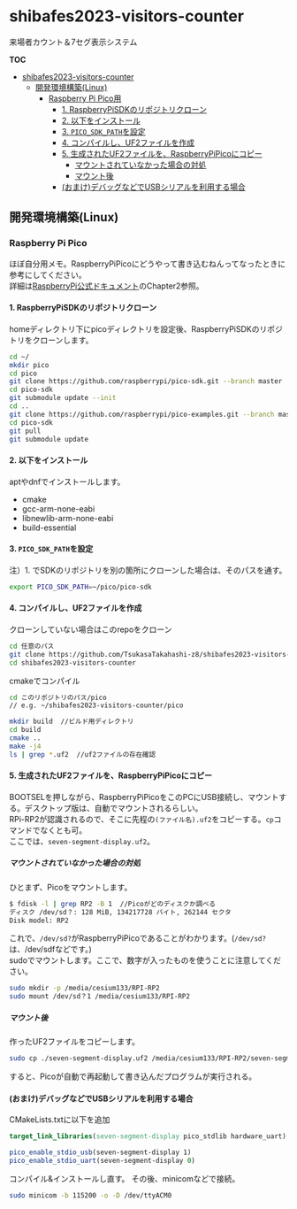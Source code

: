 # shibafes2023-visitors-counter

来場者カウント＆7セグ表示システム  

**TOC**  

<!-- @import "[TOC]" {cmd="toc" depthFrom=1 depthTo=6 orderedList=false} -->

<!-- code_chunk_output -->

- [shibafes2023-visitors-counter](#shibafes2023-visitors-counter)
  - [開発環境構築(Linux)](#開発環境構築linux)
    - [Raspberry Pi Pico用](#raspberry-pi-pico用)
      - [1. RaspberryPiSDKのリポジトリクローン](#1-raspberrypisdkのリポジトリクローン)
      - [2. 以下をインストール](#2-以下をインストール)
      - [3. `PICO_SDK_PATH`を設定](#3-pico_sdk_pathを設定)
      - [4. コンパイルし、UF2ファイルを作成](#4-コンパイルし-uf2ファイルを作成)
      - [5. 生成されたUF2ファイルを、RaspberryPiPicoにコピー](#5-生成されたuf2ファイルを-raspberrypipicoにコピー)
        - [マウントされていなかった場合の対処](#マウントされていなかった場合の対処)
        - [マウント後](#マウント後)
      - [(おまけ)デバッグなどでUSBシリアルを利用する場合](#おまけデバッグなどでusbシリアルを利用する場合)

<!-- /code_chunk_output -->

## 開発環境構築(Linux)

### Raspberry Pi Pico

ほぼ自分用メモ。RaspberryPiPicoにどうやって書き込むねんってなったときに参考にしてください。  
詳細は[RaspberryPi公式ドキュメント](https://datasheets.raspberrypi.com/pico/getting-started-with-pico.pdf)のChapter2参照。

#### 1. RaspberryPiSDKのリポジトリクローン

homeディレクトリ下にpicoディレクトリを設定後、RaspberryPiSDKのリポジトリをクローンします。

```bash
cd ~/
mkdir pico
cd pico
git clone https://github.com/raspberrypi/pico-sdk.git --branch master
cd pico-sdk
git submodule update --init
cd ..
git clone https://github.com/raspberrypi/pico-examples.git --branch master
cd pico-sdk
git pull
git submodule update
```

#### 2. 以下をインストール

aptやdnfでインストールします。

- cmake
- gcc-arm-none-eabi
- libnewlib-arm-none-eabi
- build-essential

#### 3. `PICO_SDK_PATH`を設定

注）1. でSDKのリポジトリを別の箇所にクローンした場合は、そのパスを通す。  

```bash
export PICO_SDK_PATH=~/pico/pico-sdk
```

#### 4. コンパイルし、UF2ファイルを作成

クローンしていない場合はこのrepoをクローン

```bash
cd 任意のパス
git clone https://github.com/TsukasaTakahashi-z8/shibafes2023-visitors-counter.git --branch main
cd shibafes2023-visitors-counter
```

cmakeでコンパイル

```bash
cd このリポジトリのパス/pico
// e.g. ~/shibafes2023-visitors-counter/pico

mkdir build  //ビルド用ディレクトリ
cd build
cmake ..
make -j4
ls | grep *.uf2  //uf2ファイルの存在確認
```

#### 5. 生成されたUF2ファイルを、RaspberryPiPicoにコピー

BOOTSELを押しながら、RaspberryPiPicoをこのPCにUSB接続し、マウントする。デスクトップ版は、自動でマウントされるらしい。  
RPi-RP2が認識されるので、そこに先程の`(ファイル名).uf2`をコピーする。`cp`コマンドでなくとも可。  
ここでは、`seven-segment-display.uf2`。  

##### マウントされていなかった場合の対処

ひとまず、Picoをマウントします。

```bash
$ fdisk -l | grep RP2 -B 1  //Picoがどのディスクか調べる
ディスク /dev/sd？: 128 MiB, 134217728 バイト, 262144 セクタ
Disk model: RP2 
```

これで、`/dev/sd?`がRaspberryPiPicoであることがわかります。(`/dev/sd?`は、/dev/sdfなどです。)  
sudoでマウントします。ここで、数字が入ったものを使うことに注意してください。

```bash
sudo mkdir -p /media/cesium133/RPI-RP2
sudo mount /dev/sd？1 /media/cesium133/RPI-RP2
```

##### マウント後


作ったUF2ファイルをコピーします。

```bash
sudo cp ./seven-segment-display.uf2 /media/cesium133/RPI-RP2/seven-segment-display.uf2
```

すると、Picoが自動で再起動して書き込んだプログラムが実行される。

#### (おまけ)デバッグなどでUSBシリアルを利用する場合

CMakeLists.txtに以下を追加

```CMake
target_link_libraries(seven-segment-display pico_stdlib hardware_uart) # 引数にhardware_uartを追加した。

pico_enable_stdio_usb(seven-segment-display 1)
pico_enable_stdio_uart(seven-segment-display 0)
```

コンパイル&インストールし直す。
その後、minicomなどで接続。

```bash
sudo minicom -b 115200 -o -D /dev/ttyACM0
```

